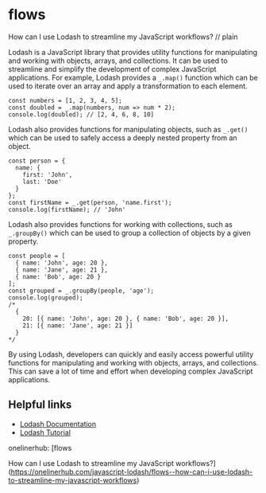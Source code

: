 # flows

How can I use Lodash to streamline my JavaScript workflows?
// plain

Lodash is a JavaScript library that provides utility functions for manipulating and working with objects, arrays, and collections. It can be used to streamline and simplify the development of complex JavaScript applications. For example, Lodash provides a `_.map()` function which can be used to iterate over an array and apply a transformation to each element.

```
const numbers = [1, 2, 3, 4, 5];
const doubled = _.map(numbers, num => num * 2);
console.log(doubled); // [2, 4, 6, 8, 10]
```

Lodash also provides functions for manipulating objects, such as `_.get()` which can be used to safely access a deeply nested property from an object.

```
const person = {
  name: {
    first: 'John',
    last: 'Doe'
  }
};
const firstName = _.get(person, 'name.first');
console.log(firstName); // 'John'
```

Lodash also provides functions for working with collections, such as `_.groupBy()` which can be used to group a collection of objects by a given property.

```
const people = [
  { name: 'John', age: 20 },
  { name: 'Jane', age: 21 },
  { name: 'Bob', age: 20 }
];
const grouped = _.groupBy(people, 'age');
console.log(grouped);
/*
  {
    20: [{ name: 'John', age: 20 }, { name: 'Bob', age: 20 }],
    21: [{ name: 'Jane', age: 21 }]
  }
*/
```

By using Lodash, developers can quickly and easily access powerful utility functions for manipulating and working with objects, arrays, and collections. This can save a lot of time and effort when developing complex JavaScript applications.

## Helpful links
- [Lodash Documentation](https://lodash.com/docs/)
- [Lodash Tutorial](https://www.tutorialspoint.com/lodash/index.htm)

onelinerhub: [flows

How can I use Lodash to streamline my JavaScript workflows?](https://onelinerhub.com/javascript-lodash/flows--how-can-i-use-lodash-to-streamline-my-javascript-workflows)